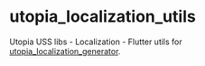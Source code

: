 # utopia_localization_utils

Utopia USS libs - Localization - Flutter utils
for [utopia_localization_generator](https://pub.dev/packages/utopia_localization_generator).

